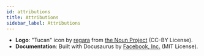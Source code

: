 ```yaml
---
id: attributions
title: Attributions
sidebar_label: Attributions
---
```


- **Logo**: "Tucan" icon by [regara](https://thenounproject.com/regara/) from [the Noun Project](http://thenounproject.com/) (CC-BY License).
- **Documentation**: Built with Docusaurus by [Facebook, Inc.](https://opensource.facebook.com/) (MIT License).
